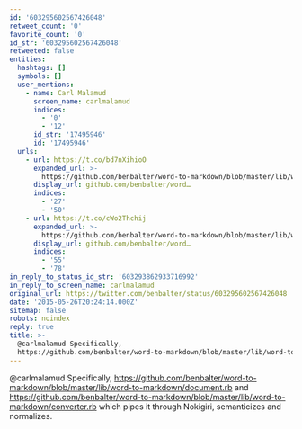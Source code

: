 ```yaml
---
id: '603295602567426048'
retweet_count: '0'
favorite_count: '0'
id_str: '603295602567426048'
retweeted: false
entities:
  hashtags: []
  symbols: []
  user_mentions:
    - name: Carl Malamud
      screen_name: carlmalamud
      indices:
        - '0'
        - '12'
      id_str: '17495946'
      id: '17495946'
  urls:
    - url: https://t.co/bd7nXihioO
      expanded_url: >-
        https://github.com/benbalter/word-to-markdown/blob/master/lib/word-to-markdown/document.rb
      display_url: github.com/benbalter/word…
      indices:
        - '27'
        - '50'
    - url: https://t.co/cWo2Thchij
      expanded_url: >-
        https://github.com/benbalter/word-to-markdown/blob/master/lib/word-to-markdown/converter.rb
      display_url: github.com/benbalter/word…
      indices:
        - '55'
        - '78'
in_reply_to_status_id_str: '603293862933716992'
in_reply_to_screen_name: carlmalamud
original_url: https://twitter.com/benbalter/status/603295602567426048
date: '2015-05-26T20:24:14.000Z'
sitemap: false
robots: noindex
reply: true
title: >-
  @carlmalamud Specifically,
  https://github.com/benbalter/word-to-markdown/blob/master/lib/word-to-markdown/document.rb…
---
```


@carlmalamud Specifically, https://github.com/benbalter/word-to-markdown/blob/master/lib/word-to-markdown/document.rb and https://github.com/benbalter/word-to-markdown/blob/master/lib/word-to-markdown/converter.rb which pipes it through Nokigiri, semanticizes and normalizes.